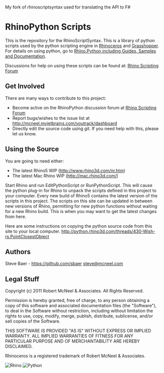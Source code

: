 My fork of rhinoscriptsyntax used for translating the API to F#

RhinoPython Scripts
===================

This is the repository for the RhinoScriptSyntax.  This is a library of python scripts used by the python scripting engine in [Rhinoceros](http://www.rhino3d.com/) and [Grasshopper](http://www.grasshopper3d.com/). For details on using python, go to [Rhino.Python including Guides, Samples and Documentation](http://developer.rhino3d.com/guides/rhinopython/).

Discussions for help on using these scripts can be found at: [Rhino Scripting Forum](https://discourse.mcneel.com/c/scripting)

Get Involved
------------
There are many ways to contribute to this project:

* Become active on the RhinoPython discussion forum at [Rhino Scripting Forum](https://discourse.mcneel.com/c/scripting)
* Report bugs/wishes to the issue list at http://mcneel.myjetbrains.com/youtrack/dashboard
* Directly edit the source code using git. If you need help with this, please let us know.

Using the Source
----------------
You are going to need either:

* The latest Rhino5 WIP (http://www.rhino3d.com/nr.htm)
* The latest Mac Rhino WIP (http://mac.rhino3d.com/)

Start Rhino and run EditPythonScript or RunPythonScript. This will cause the python plug-in for Rhino to unpack the scripts defined in this project to your computer. Every new build of Rhino5 contains the latest version of the scripts in this project. The scripts on this site can be updated in between new versions of Rhino, permitting for new python functions without waiting for a new Rhino build. This is when you may want to get the latest changes from here.

Here are some instructions on copying the python source code from this site to your local computer.
http://python.rhino3d.com/threads/430-Wish-rs.PointClosestObject

Authors
-------
Steve Baer - https://github.com/sbaer steve@mcneel.com

Legal Stuff
-----------
Copyright (c) 2011 Robert McNeel & Associates. All Rights Reserved.

Permission is hereby granted, free of charge, to any person obtaining a copy of
this software and associated documentation files (the "Software"), to deal in
the Software without restriction, including without limitation the rights to use,
copy, modify, merge, publish, distribute, sublicense, and/or sell copies of the
Software.

THIS SOFTWARE IS PROVIDED "AS IS" WITHOUT EXPRESS OR IMPLIED WARRANTY. ALL IMPLIED
WARRANTIES OF FITNESS FOR ANY PARTICULAR PURPOSE AND OF MERCHANTABILITY ARE HEREBY
DISCLAIMED.

Rhinoceros is a registered trademark of Robert McNeel & Associates.

![Rhino](https://lh6.googleusercontent.com/-pQtuyrwmcmg/TYtWECHGYNI/AAAAAAAAA7Y/rphjSmq1cuo/s200/Rhino_logo_wire.jpg)  ![Python](http://www.food4rhino.com/sites/default/files/imagecache/Thumbnail-project-node/pythonlogo.png.pagespeed.ce.eP1CQxaAba.png)
